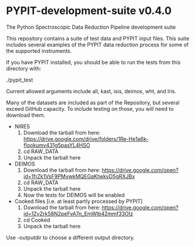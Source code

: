 # PYPIT-development-suite v0.4.0

The Python Spectroscopic Data Reduction Pipeline development suite

This repository contains a suite of test data and PYPIT input files. 
This suite includes several examples of the PYPIT data reduction process 
for some of the supported instruments.

If you have PYPIT installed, you should be able to run
the tests from this directory with:

./pypit_test

Current allowed arguments include all, kast, isis, deimos, wht, and lris.

Many of the datasets are included as part of the Repository,
but several exceed GitHub capacity.  To include testing on
those, you will need to download them.

* NIRES
    1. Download the tarball from here: https://drive.google.com/drive/folders/1Re-He1a6k-flookumv431g5pasYL4HSO
    1. cd RAW_DATA
    1. Unpack the tarball here
* DEIMOS
    1. Download the tarball from here: https://drive.google.com/open?id=1frZk1VsF9PMvwkMQEGaKtwkvD5gRXJBx
    1. cd RAW_DATA
    1. Unpack the tarball here
    1. Now the tests for DEIMOS will be enabled
* Cooked files [i.e. at least partly processed by PYPIT]
    1. Download the tarball from here: https://drive.google.com/open?id=1ZyZrk58N2peFvA7n_EmWIb42mmf33OIz
    1. cd Cooked
    1. Unpack the tarball here


Use -outputdir to choose a different output directory.
